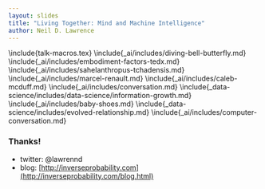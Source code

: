 ```yaml
---
layout: slides
title: "Living Together: Mind and Machine Intelligence"
author: Neil D. Lawrence
---
```

\include{talk-macros.tex}
\include{_ai/includes/diving-bell-butterfly.md}
\include{_ai/includes/embodiment-factors-tedx.md}
\include{_ai/includes/sahelanthropus-tchadensis.md}
\include{_ai/includes/marcel-renault.md}
\include{_ai/includes/caleb-mcduff.md}
\include{_ai/includes/conversation.md}
\include{_data-science/includes/data-science/information-growth.md}
\include{_ai/includes/baby-shoes.md}
\include{_data-science/includes/evolved-relationship.md}
\include{_ai/includes/computer-conversation.md}


### Thanks!

* twitter: \@lawrennd
* blog: [http://inverseprobability.com](http://inverseprobability.com/blog.html)


